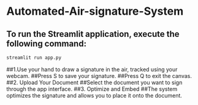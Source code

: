 ﻿# Automated-Air-signature-System
 
## To run the Streamlit application, execute the following command:

```bash
streamlit run app.py
```

##1.Use your hand to draw a signature in the air, tracked using your webcam.
##Press S to save your signature.
##Press Q to exit the canvas.
##2. Upload Your Document
##Select the document you want to sign through the app interface.
##3. Optimize and Embed
##The system optimizes the signature and allows you to place it onto the document.
